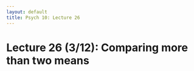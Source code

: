 ```yaml
---
layout: default
title: Psych 10: Lecture 26
---
```

# Lecture 26 (3/12): Comparing more than two means

